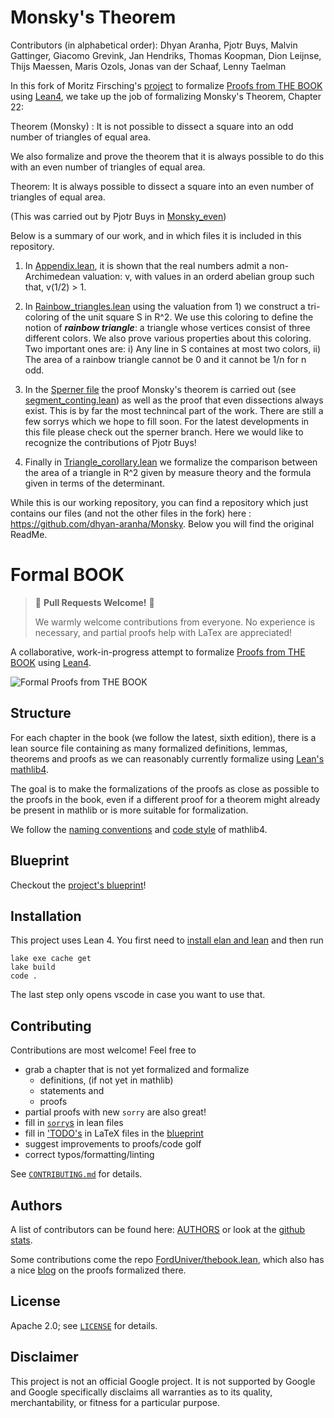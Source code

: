 # Monsky's Theorem

Contributors (in alphabetical order): Dhyan Aranha, Pjotr Buys, Malvin Gattinger, Giacomo Grevink, Jan Hendriks, Thomas Koopman, Dion Leijnse, Thijs Maessen, Maris Ozols, Jonas van der Schaaf, Lenny Taelman

In this fork of Moritz Firsching's [project](https://github.com/mo271/FormalBook) to formalize [Proofs from THE BOOK](https://link.springer.com/book/10.1007/978-3-662-57265-8) using [Lean4](https://leanprover.github.io/lean4/doc/whatIsLean.html), we take up the job of formalizing Monsky's Theorem, Chapter 22: 

Theorem (Monsky) : It is not possible to dissect a square into an odd number of triangles of equal area. 

We also formalize and prove the theorem that it is always possible to do this with an even number of triangles of equal area. 

Theorem: It is always possible to dissect a square into an even number of triangles of equal area.

(This was carried out by Pjotr Buys in [Monsky_even](https://github.com/dhyan-aranha/FormalBook/tree/main/FormalBook/sperner))

Below is a summary of our work, and in which files it is included in this repository. 

1) In [Appendix.lean](https://github.com/dhyan-aranha/FormalBook/blob/main/FormalBook/Appendix.lean),
   it is shown that the real numbers admit a non-Archimedean valuation: v, with values in an orderd abelian group such that,
   v(1/2) > 1.

2) In [Rainbow_triangles.lean](https://github.com/dhyan-aranha/FormalBook/blob/main/FormalBook/sperner/Rainbow_triangles.lean)
   using the valuation from 1) we construct a tri-coloring of the unit square S in R^2. We use this coloring to define the notion of
   ***rainbow triangle***: a triangle whose vertices consist of three different colors. We also prove various properties about this coloring.
   Two important ones are: i) Any line in S containes at most two colors, ii) The area of a rainbow triangle cannot be 0 and it cannot be 1/n
   for n odd.

3) In the [Sperner file](https://github.com/dhyan-aranha/FormalBook/tree/main/FormalBook/sperner) the proof Monsky's theorem is carried out (see  [segment_conting.lean](https://github.com/dhyan-aranha/FormalBook/blob/main/FormalBook/sperner/segment_counting.lean)) as well
  as the proof that even dissections always exist. This is by far the most technincal part of the work.  There are still a few sorrys which we hope to fill soon. For the latest developments in this file please check out the sperner branch. Here we would like to recognize
  the contributions of Pjotr Buys!

4) Finally in [Triangle_corollary.lean](https://github.com/dhyan-aranha/FormalBook/blob/main/FormalBook/Triangle_corollary.lean) we formalize the comparison
   between the area of a triangle in R^2 given by measure theory and the formula given in terms of the determinant.

While this is our working repository, you can find a repository which just contains our files (and not the other files in the fork) here : https://github.com/dhyan-aranha/Monsky. Below you will find the original ReadMe.

# Formal BOOK

> 🚀 **Pull Requests Welcome!** 🎉
> 
> We warmly welcome contributions from everyone.
> No experience is necessary, and partial proofs help with LaTex are appreciated!


A collaborative, work-in-progress attempt to formalize [Proofs from THE BOOK](https://link.springer.com/book/10.1007/978-3-662-57265-8) using [Lean4](https://leanprover.github.io/lean4/doc/whatIsLean.html).


![Formal Proofs from THE BOOK](formal_proofs_form_the_book.svg)

## Structure

For each chapter in the book (we follow the latest, sixth edition), there is a lean source file containing as many formalized definitions, lemmas, theorems and proofs as we can reasonably currently formalize using [Lean's mathlib4](https://github.com/leanprover-community/mathlib4).

The goal is to make the formalizations of the proofs as close as possible to the proofs in the book, even if a different proof for a theorem might already be present in mathlib or is more suitable for formalization.

We follow the [naming conventions](https://github.com/leanprover-community/mathlib4/wiki/Porting-wiki#naming-convention) and [code style](https://leanprover-community.github.io/contribute/style.html) of mathlib4.

## Blueprint

Checkout the [project's blueprint](https://firsching.ch/FormalBook)!

## Installation

This project uses Lean 4. You first need to [install elan and lean](https://leanprover.github.io/lean4/doc/setup.html) and then run
```shell
lake exe cache get
lake build
code .
```

The last step only opens vscode in case you want to use that.

## Contributing

Contributions are most welcome! Feel free to
  - grab a chapter that is not yet formalized and formalize
    - definitions, (if not yet in mathlib)
    - statements and
    - proofs
  - partial proofs with new `sorry` are also great!
  - fill in [`sorry`s](https://github.com/search?q=repo%3Amo271%2FFormalBook+sorry+path%3A*.lean&type=code) in lean files
  - fill in ['TODO's](https://github.com/search?q=repo%3Amo271%2FFormalBook+TODO+path%3A*.tex&type=code) in LaTeX files in the [blueprint](https://firsching.ch/FormalBook)
  - suggest improvements to proofs/code golf
  - correct typos/formatting/linting

See [`CONTRIBUTING.md`](CONTRIBUTING.md) for details.

## Authors

A list of contributors can be found here: [AUTHORS](AUTHORS.md)
or look at the [github stats](https://github.com/mo271/FormalBook/graphs/contributors).


Some contributions come the repo
[FordUniver/thebook.lean](https://github.com/FordUniver/thebook.lean),
which also has a nice [blog](https://thebook.zib.de/) on the proofs formalized there.


## License

Apache 2.0; see [`LICENSE`](LICENSE) for details.

## Disclaimer

This project is not an official Google project. It is not supported by
Google and Google specifically disclaims all warranties as to its quality,
merchantability, or fitness for a particular purpose.

